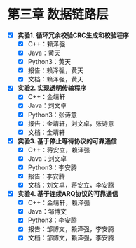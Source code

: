 # 第三章 数据链路层

- [x] **实验1. 循环冗余校验CRC生成和校验程序**
  - [x] C++：赖泽强
  - [x] Java：黄天
  - [x] Python3：黄天
  - [x] 报告：赖泽强，黄天
  - [x] 文档：赖泽强，黄天
- [x] **实验2. 实现透明传输程序**
  - [x] C++：金靖轩
  - [x] Java：刘文卓
  - [x] Python3：张诗意
  - [x] 报告：金靖轩，刘文卓，张诗意
  - [x] 文档：金靖轩
- [x] **实验3. 基于停止等待协议的可靠通信**
  - [x] C++：蒋安立，赖泽强
  - [x] Java：刘文卓
  - [x] Python3：李安腾
  - [x] 报告：李安腾
  - [x] 文档：刘文卓，蒋安立，李安腾
- [x] **实验4. 基于连续ARQ协议的可靠通信**
  - [x] C++：金靖轩，赖泽强
  - [x] Java：邹博文
  - [x] Python3：李安腾
  - [x] 报告：邹博文，赖泽强，李安腾
  - [x] 文档：邹博文，赖泽强，李安腾